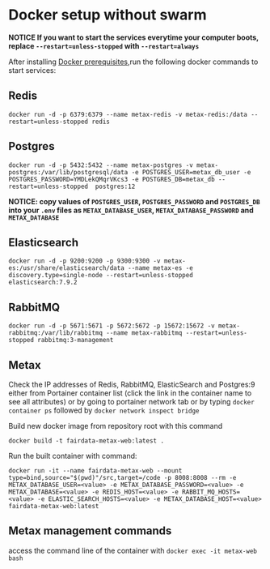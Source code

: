 # Docker setup without swarm

__NOTICE If you want to start the services everytime your computer boots, replace `--restart=unless-stopped` with `--restart=always`__

After installing [Docker prerequisites](docker-prerequisites.md),run the following docker commands to start services:

## Redis

`docker run -d -p 6379:6379 --name metax-redis -v metax-redis:/data --restart=unless-stopped redis`

## Postgres

`docker run -d -p 5432:5432 --name metax-postgres -v metax-postgres:/var/lib/postgresql/data -e POSTGRES_USER=metax_db_user -e POSTGRES_PASSWORD=YMDLekQMqrVKcs3 -e POSTGRES_DB=metax_db --restart=unless-stopped  postgres:12`

__NOTICE: copy values of `POSTGRES_USER`, `POSTGRES_PASSWORD` and `POSTGRES_DB` into your `.env` files as `METAX_DATABASE_USER`, `METAX_DATABASE_PASSWORD` and `METAX_DATABASE`__

## Elasticsearch

`docker run -d -p 9200:9200 -p 9300:9300 -v metax-es:/usr/share/elasticsearch/data --name metax-es -e discovery.type=single-node --restart=unless-stopped elasticsearch:7.9.2`

## RabbitMQ

`docker run -d -p 5671:5671 -p 5672:5672 -p 15672:15672 -v metax-rabbitmq:/var/lib/rabbitmq --name metax-rabbitmq --restart=unless-stopped rabbitmq:3-management`

## Metax
Check the IP addresses of Redis, RabbitMQ, ElasticSearch and Postgres:9 either from Portainer container list (click the link in the container name to see all attributes) or by going to portainer network tab or by typing `docker container ps` followed by `docker network inspect bridge`

Build new docker image from repository root with this command

`docker build -t fairdata-metax-web:latest .`

Run the built container with command:

`docker run -it --name fairdata-metax-web --mount type=bind,source="$(pwd)"/src,target=/code -p 8008:8008 --rm -e METAX_DATABASE_USER=<value> -e METAX_DATABASE_PASSWORD=<value> -e METAX_DATABASE=<value> -e REDIS_HOST=<value> -e RABBIT_MQ_HOSTS=<value> -e ELASTIC_SEARCH_HOSTS=<value> -e METAX_DATABASE_HOST=<value> fairdata-metax-web:latest`

## Metax management commands
access the command line of the container with `docker exec -it metax-web bash`
